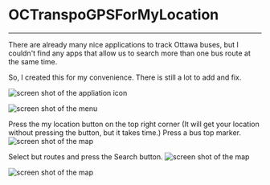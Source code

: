 OCTranspoGPSForMyLocation
=========================


----------------------------------------------------------------------

There are already many nice applications to track Ottawa buses, 
but I couldn't find any apps that allow us to search more than one bus route at the same time. 

So, I created this for my convenience. There is still a lot to add and fix.

![screen shot of the appliation icon](https://raw.github.com/Makkurokurosuke/OCTranspoGPSForMyLocation/master/screenshot/Screenshot_1.png)


![screen shot of the menu](https://raw.github.com/Makkurokurosuke/OCTranspoGPSForMyLocation/master/screenshot/Screenshot_2.png)


Press the my location button on the top right corner (It will get your location without pressing the button, but it takes time.) Press a bus top marker.
![screen shot of the map](https://raw.github.com/Makkurokurosuke/OCTranspoGPSForMyLocation/master/screenshot/Screenshot_2.png)

Select but routes and press the Search button.
![screen shot of the map](https://raw.github.com/Makkurokurosuke/OCTranspoGPSForMyLocation/master/screenshot/Screenshot_3.png)

![screen shot of the map](https://raw.github.com/Makkurokurosuke/OCTranspoGPSForMyLocation/master/screenshot/Screenshot_4.png)
